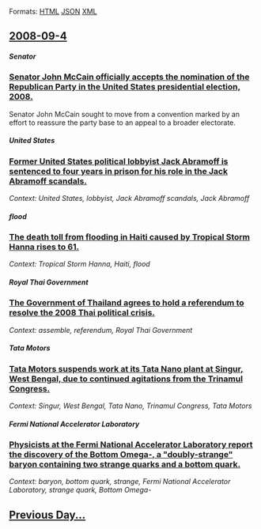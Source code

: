 
Formats: [HTML](2008/09/4/index.html)  [JSON](2008/09/4/index.json)  [XML](2008/09/4/index.xml)  

## [2008-09-4](/news/2008/09/4/index.md)

##### Senator
### [ Senator John McCain officially accepts the nomination of the Republican Party in the United States presidential election, 2008. ](/news/2008/09/4/senator-john-mccain-officially-accepts-the-nomination-of-the-republican-party-in-the-united-states-presidential-election-2008.md)
Senator John McCain sought to move from a convention marked by an effort to reassure the party base to an appeal to a broader electorate.

##### United States
### [ Former United States political lobbyist Jack Abramoff is sentenced to four years in prison for his role in the Jack Abramoff scandals. ](/news/2008/09/4/former-united-states-political-lobbyist-jack-abramoff-is-sentenced-to-four-years-in-prison-for-his-role-in-the-jack-abramoff-scandals.md)
_Context: United States, lobbyist, Jack Abramoff scandals, Jack Abramoff_

##### flood
### [ The death toll from flooding in Haiti caused by Tropical Storm Hanna rises to 61. ](/news/2008/09/4/the-death-toll-from-flooding-in-haiti-caused-by-tropical-storm-hanna-rises-to-61.md)
_Context: Tropical Storm Hanna, Haiti, flood_

##### Royal Thai Government
### [ The Government of Thailand agrees to hold a referendum to resolve the 2008 Thai political crisis. ](/news/2008/09/4/the-government-of-thailand-agrees-to-hold-a-referendum-to-resolve-the-2008-thai-political-crisis.md)
_Context: assemble, referendum, Royal Thai Government_

##### Tata Motors
### [ Tata Motors suspends work at its Tata Nano plant at Singur, West Bengal, due to continued agitations from the Trinamul Congress. ](/news/2008/09/4/tata-motors-suspends-work-at-its-tata-nano-plant-at-singur-west-bengal-due-to-continued-agitations-from-the-trinamul-congress.md)
_Context: Singur, West Bengal, Tata Nano, Trinamul Congress, Tata Motors_

##### Fermi National Accelerator Laboratory
### [ Physicists at the Fermi National Accelerator Laboratory report the discovery of the Bottom Omega-, a "doubly-strange" baryon containing two strange quarks and a bottom quark. ](/news/2008/09/4/physicists-at-the-fermi-national-accelerator-laboratory-report-the-discovery-of-the-bottom-omega-a-doubly-strange-baryon-containing-two.md)
_Context: baryon, bottom quark, strange, Fermi National Accelerator Laboratory, strange quark, Bottom Omega-_

## [Previous Day...](/news/2008/09/3/index.md)

